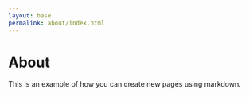 ```yaml
---
layout: base
permalink: about/index.html
---
```


# About

This is an example of how you can create new pages using markdown.
